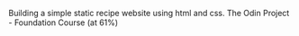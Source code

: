 Building a simple static recipe website using html and css.
The Odin Project - Foundation Course (at 61%)